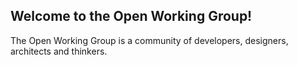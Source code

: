 ## Welcome to the Open Working Group!

The Open Working Group is a community of developers, designers, architects and thinkers.
